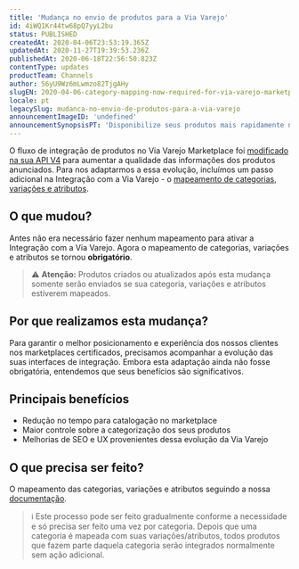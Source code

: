 ```yaml
---
title: 'Mudança no envio de produtos para a Via Varejo'
id: 4iWQ1Kr44tw68pQ7yyL2bu
status: PUBLISHED
createdAt: 2020-04-06T23:53:19.365Z
updatedAt: 2020-11-27T19:39:53.236Z
publishedAt: 2020-06-18T22:56:50.823Z
contentType: updates
productTeam: Channels
author: 56yU9Wz6mLwmzo82TjgAHy
slugEN: 2020-04-06-category-mapping-now-required-for-via-varejo-marketplace
locale: pt
legacySlug: mudanca-no-envio-de-produtos-para-a-via-varejo
announcementImageID: 'undefined'
announcementSynopsisPT: 'Disponibilize seus produtos mais rapidamente na Via Varejo fazendo o mapeamento de categorias, variações e atributos.'
---
```


O fluxo de integração de produtos no Via Varejo Marketplace foi [modificado na sua API V4](https://desenvolvedores.viavarejo.com.br/api-portal/content/integracao) para aumentar a qualidade das informações dos produtos anunciados. Para nos adaptarmos a essa evolução, incluímos um passo adicional na Integração com a Via Varejo - o [mapeamento de categorias, variações e atributos](/pt/tracks/configurar-integracao-da-via-varejo--3E9XylGaJ2wqwISGyw4GuY/5QVZFYNfuRIQKdq34MbTxz).

## O que mudou?

Antes não era necessário fazer nenhum mapeamento para ativar a Integração com a Via Varejo. Agora o mapeamento de categorias, variações e atributos se tornou __obrigatório__.

> ⚠️ **Atenção:** Produtos criados ou atualizados após esta mudança somente serão enviados se sua categoria, variações e atributos estiverem mapeados.

## Por que realizamos esta mudança?

Para garantir o melhor posicionamento e experiência dos nossos clientes nos marketplaces certificados, precisamos acompanhar a evolução das suas interfaces de integração. Embora esta adaptação ainda não fosse obrigatória, entendemos que seus benefícios são significativos. 

## Principais benefícios
- Redução no tempo para catalogação no marketplace
- Maior controle sobre a categorização dos seus produtos
- Melhorias de SEO e UX provenientes dessa evolução da Via Varejo

## O que precisa ser feito?

O mapeamento das categorias, variações e atributos seguindo a nossa [documentação](/pt/tracks/configurar-integracao-da-via-varejo--3E9XylGaJ2wqwISGyw4GuY/5QVZFYNfuRIQKdq34MbTxz).

> ℹ️ Este processo pode ser feito gradualmente conforme a necessidade e só precisa ser feito uma vez por categoria. Depois que uma categoria é mapeada com suas variações/atributos, todos produtos que fazem parte daquela categoria serão integrados normalmente sem ação adicional.
